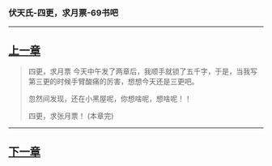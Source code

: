 ### 伏天氏-四更，求月票-69书吧

--------
[上一章](./4976c88ea1008881f5243608267501f2.md)
--------


>
>
>
>四更，求月票
>今天中午发了两章后，我顺手就锁了五千字，于是，当我写第三更的时候手臂酸痛的厉害，想想今天还是三更吧。
>
>忽然间发现，还在小黑屋呢，你想啥呢，想啥呢！！
>
>四更，求张月票！
>(本章完)
>
>

--------
[下一章](./91a3f1863e92545013ff0aff611b89cc.md)
--------
